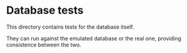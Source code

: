 Database tests
==============

This directory contains tests for the database itself.

They can run against the emulated database or the real one,
providing consistence between the two.
